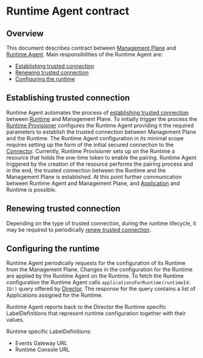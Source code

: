 # Runtime Agent contract

## Overview

This document describes contract between [Management Plane](../terminology.md#management-plane) and [Runtime Agent](../terminology.md#runtime-agent). Main responsibilities of the Runtime Agent are:
- [Establishing trusted connection](#establishing-trusted-connection)
- [Renewing trusted connection](#renewing-trusted-connection)
- [Configuring the runtime](#configuring-the-runtime)

## Establishing trusted connection

Runtime Agent automates the process of [establishing trusted connection](./establishing-trusted-connection.md#establishing-trusted-connection) between [Runtime](../terminology.md#runtime) and Management Plane. To initially trigger the process the [Runtime Provisioner](../terminology.md#mp-runtime-provisioner) configures the Runtime Agent providing it the required parameters to establish the trusted connection between Management Plane and the Runtime. The Runtime Agent configuration in its minimal scope requires setting up the form of the initial secured connection to the [Connector](../terminology.md#mp-connector). Currently, Runtime Provisioner sets up on the Runtime a resource that holds the one-time token to enable the pairing. Runtime Agent triggered by the creation of the resource performs the pairing process and in the end, the trusted connection between the Runtime and the Management Plane is established. At this point further communication between Runtime Agent and Management Plane, and [Application](../terminology.md#application) and Runtime is possible.

## Renewing trusted connection

Depending on the type of trusted connection, during the runtime lifecycle, it may be required to periodically [renew trusted connection](./establishing-trusted-connection.md#client-certificate-flow---certificate-renewal).

## Configuring the runtime

Runtime Agent periodically requests for the configuration of its Runtime from the Management Plane. Changes in the configuration for the Runtime are applied by the Runtime Agent on the Runtime. To fetch the Runtime configuration the Runtime Agent calls `applicationsForRuntime(runtimeId: ID!)` query offered by [Director](../terminology.md#mp-director). The response for the query contains a list of Applications assigned for the Runtime.

Runtime Agent reports back to the Director the Runtime specific LabelDefinitions that represent runtime configuration together with their values.

Runtime specific LabelDefinitions:

- Events Gateway URL
- Runtime Console URL
